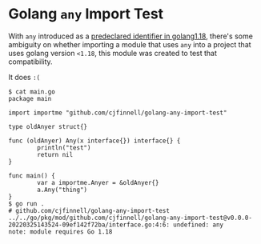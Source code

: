 # Golang `any` Import Test

With `any` introduced as a [predeclared identifier in golang1.18](https://tip.golang.org/ref/spec#Predeclared_identifiers), there's some ambiguity on whether importing a module that uses `any` into a project that uses golang version `<1.18`, this module was created to test that compatibility.

It does `:(`
```
$ cat main.go 
package main

import importme "github.com/cjfinnell/golang-any-import-test"

type oldAnyer struct{}

func (oldAnyer) Any(x interface{}) interface{} {
        println("test")
        return nil
}

func main() {
        var a importme.Anyer = &oldAnyer{}
        a.Any("thing")
}
$ go run .   
# github.com/cjfinnell/golang-any-import-test
../../go/pkg/mod/github.com/cjfinnell/golang-any-import-test@v0.0.0-20220325143524-09ef142f72ba/interface.go:4:6: undefined: any
note: module requires Go 1.18
```
